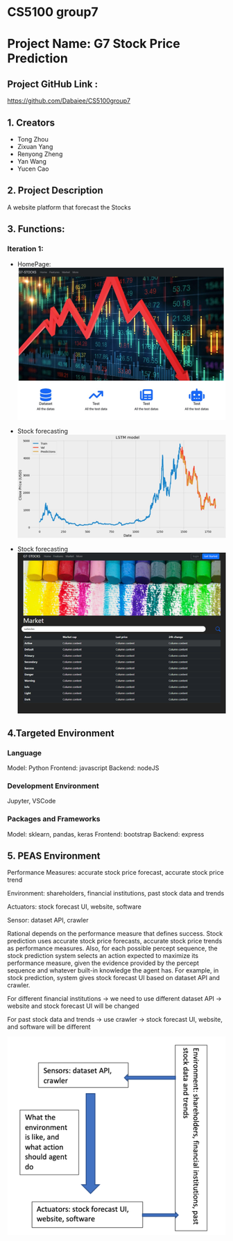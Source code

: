 # CS5100 group7

# Project Name: G7 Stock Price Prediction

## Project GitHub Link :

https://github.com/Dabaiee/CS5100group7

## 1. Creators

- Tong Zhou
- Zixuan Yang
- Renyong Zheng
- Yan Wang
- Yucen Cao

## 2. Project Description

A website platform that forecast the Stocks

## 3. Functions:

### Iteration 1:

- HomePage:
  ![GitHub Logo](/InfoImg/homepage.jpg)

- Stock forecasting
  ![GitHub Logo](/InfoImg/stock0.jpg)

- Stock forecasting
  ![GitHub Logo](/InfoImg/market_page.png)
  
## 4.Targeted Environment

### Language
Model: Python
Frontend: javascript
Backend: nodeJS

### Development Environment
Jupyter, VSCode

### Packages and Frameworks
Model: sklearn, pandas, keras
Frontend: bootstrap
Backend: express

## 5. PEAS Environment

Performance Measures: accurate stock price forecast, accurate stock price trend

Environment: shareholders, financial institutions, past stock data and trends

Actuators: stock forecast UI, website, software

Sensor: dataset API, crawler

Rational depends on the performance measure that defines success. Stock prediction uses accurate stock price forecasts, accurate stock price trends as performance measures. Also, for each possible percept sequence, the stock prediction system selects an action expected to maximize its performance measure, given the evidence provided by the percept sequence and whatever built-in knowledge the agent has. For example, in stock prediction, system gives stock forecast UI based on dataset API and crawler.

For different financial institutions -> we need to use different dataset API -> website and stock forecast UI will be changed

For past stock data and trends -> use crawler -> stock forecast UI, website, and software will be different


![GitHub Logo](/InfoImg/PEAS_enviroment.png)
